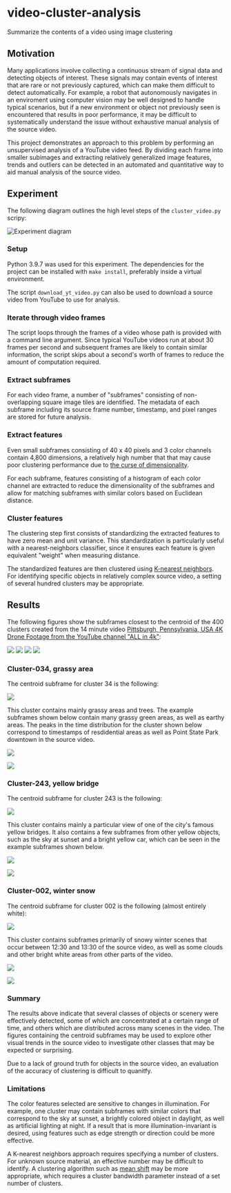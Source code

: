 # video-cluster-analysis
Summarize the contents of a video using image clustering

## Motivation
Many applications involve collecting a continuous stream of signal data and detecting objects of interest. 
These signals may contain events of interest that are rare or not previously captured, which can make them
difficult to detect automatically. For example, a robot that autonomously navigates in an enviroment using
computer vision may be well designed to handle typical scenarios, but if a new environment or object not
previously seen is encountered that results in poor performance, it may be difficult to systematically
understand the issue without exhaustive manual analysis of the source video.

This project demonstrates an approach to this problem by performing an unsupervised analysis of a YouTube
video feed. By dividing each frame into smaller subimages and extracting relatively generalized image
features, trends and outliers can be detected in an automated and quantitative way to aid manual analysis
of the source video.

## Experiment
The following diagram outlines the high level steps of the `cluster_video.py` scripy:

![Experiment diagram](diagram.svg)

### Setup
Python 3.9.7 was used for this experiment. The dependencies for the project can be installed with `make install`,
preferably inside a virtual environment.

The script `download_yt_video.py` can also be used to download a source video from YouTube to use for analysis.

### Iterate through video frames
The script loops through the frames of a video whose path is provided with a command line argument.
Since typical YouTube videos run at about 30 frames per second and subsequent frames are likely to contain
similar information, the script skips about a second's worth of frames to reduce the amount of computation
required.

### Extract subframes
For each video frame, a number of "subframes" consisting of non-overlapping square image tiles are identified.
The metadata of each subframe including its source frame number, timestamp, and pixel ranges are stored for
future analysis.

### Extract features
Even small subframes consisting of 40 x 40 pixels and 3 color channels contain 4,800 dimensions, a relatively
high number that that may cause poor clustering performance due to
[the curse of dimensionality](https://en.wikipedia.org/wiki/Curse_of_dimensionality).

For each subframe, features consisting of a histogram of each color channel are extracted to reduce the
dimensionality of the subframes and allow for matching subframes with similar colors based on Euclidean
distance.

### Cluster features
The clustering step first consists of standardizing the extracted features to have zero mean and unit
variance.  This standardization is particularly useful with a nearest-neighbors classifier, since it ensures
each feature is given equivalent "weight" when measuring distance.

The standardized features are then clustered using
[K-nearest neighbors](https://en.wikipedia.org/wiki/K-nearest_neighbors_algorithm). For identifying specific
objects in relatively complex source video, a setting of several hundred clusters may be appropriate.

## Results
The following figures show the subframes closest to the centroid of the 400 clusters created from the 14 minute video 
[Pittsburgh, Pennsylvania, USA 4K Drone Footage from the YouTube channel "ALL in 4k"](https://www.youtube.com/watch?v=BGsHLFg3nqI):

![](results/2022-01-16_15-05-25/00-clusters.png)
![](results/2022-01-16_15-05-25/01-clusters.png)
![](results/2022-01-16_15-05-25/02-clusters.png)
![](results/2022-01-16_15-05-25/03-clusters.png)

### Cluster-034, grassy area
The centroid subframe for cluster 34 is the following:

![](results/2022-01-16_15-05-25/cluster-034/centroid_subframe.png)

This cluster contains mainly grassy areas and trees. The example subframes shown below contain many grassy
green areas, as well as earthy areas. The peaks in the time distribution for the cluster shown below 
correspond to timestamps of resdidential areas as well as Point State Park downtown in the source video.

![](results/2022-01-16_15-05-25/cluster-034/example-subframes.png)

![](results/2022-01-16_15-05-25/cluster-034/time-distribution.png)

### Cluster-243, yellow bridge
The centroid subframe for cluster 243 is the following:

![](results/2022-01-16_15-05-25/cluster-243/centroid_subframe.png)

This cluster contains mainly a particular view of one of the city's famous yellow bridges. It also contains
a few subframes from other yellow objects, such as the sky at sunset and a bright yellow car, which can
be seen in the example subframes shown below.

![](results/2022-01-16_15-05-25/cluster-243/example-subframes.png)

![](results/2022-01-16_15-05-25/cluster-243/time-distribution.png)

### Cluster-002, winter snow
The centroid subframe for cluster 002 is the following (almost entirely white):

![](results/2022-01-16_15-05-25/cluster-002/centroid_subframe.png)

This cluster contains subframes primarily of snowy winter scenes that occur between 12:30 and 13:30 of the
source video, as well as some clouds and other bright white areas from other parts of the video.

![](results/2022-01-16_15-05-25/cluster-002/example-subframes.png)

![](results/2022-01-16_15-05-25/cluster-002/time-distribution.png)

### Summary
The results above indicate that several classes of objects or scenery were effectively detected, some of
which are concentrated at a certain range of time, and others which are distributed across many scenes
in the video. The figures containing the centroid subframes may be used to explore other visual trends
in the source video to investigate other classes that may be expected or surprising.

Due to a lack of ground truth for objects in the source video, an evaluation of the accuracy of clustering
is difficult to quanitfy.

### Limitations
The color features selected are sensitive to changes in illumination. For example, one cluster may contain
subframes with similar colors that correspond to the sky at sunset, a brightly colored object in daylight,
as well as artificial lighting at night. If a result that is more illumination-invariant is desired,
using features such as edge strength or direction could be more effective.

A K-nearest neighbors approach requires specifying a number of clusters. For unknown source material, an
effective number may be difficult to identify. A clustering algorithm such as
[mean shift](https://en.wikipedia.org/wiki/Mean_shift) may be more appropriate, which requires a 
cluster bandwidth parameter instead of a set number of clusters.
